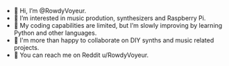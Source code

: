 - 👋 Hi, I’m @RowdyVoyeur.
- 🫶 I’m interested in music prodution, synthesizers and Raspberry Pi.
- 💪 My coding capabilities are limited, but I’m slowly improving by learning Python and other languages.
- 🤝 I'm more than happy to collaborate on DIY synths and music related projects.
- 🤙 You can reach me on Reddit u/RowdyVoyeur.

<!---
RowdyVoyeur/RowdyVoyeur is a ✨ special ✨ repository because its `README.md` (this file) appears on your GitHub profile.
You can click the Preview link to take a look at your changes.
--->
